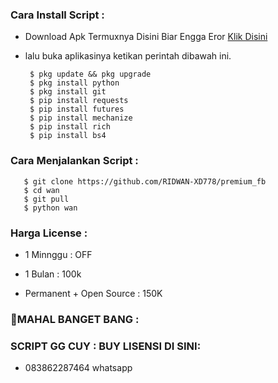 
<h3 align="left">Cara Install Script :</h3>

- Download Apk Termuxnya Disini Biar Engga Eror <a href="https://f-droid.org/repo/com.termux_117.apk">Klik Disini</a>

- lalu buka aplikasinya ketikan perintah dibawah ini.

       $ pkg update && pkg upgrade
       $ pkg install python 
       $ pkg install git
       $ pip install requests 
       $ pip install futures
       $ pip install mechanize
       $ pip install rich
       $ pip install bs4
            
<h3 align="left">Cara Menjalankan Script :</h3>
       
       $ git clone https://github.com/RIDWAN-XD778/premium_fb
       $ cd wan
       $ git pull
       $ python wan

<h3 align="left">Harga License :</h3>

- 1 Minnggu  : OFF

- 1 Bulan    : 100k

- Permanent + Open Source : 150K
<h3 align="left">🙉MAHAL BANGET BANG :</h3>
<h3 align="left">SCRIPT GG CUY : </h3<
- buy lisem di https://wa.me/6283862287464

<h3 align="left">BUY LISENSI DI SINI:</h3>

- 083862287464 whatsapp

